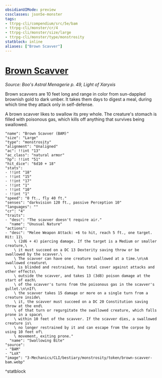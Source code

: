 ```yaml
---
obsidianUIMode: preview
cssclasses: json5e-monster
tags:
- ttrpg-cli/compendium/src/5e/bam
- ttrpg-cli/monster/cr/4
- ttrpg-cli/monster/size/large
- ttrpg-cli/monster/type/monstrosity
statblock: inline
aliases: ["Brown Scavver"]
---
```

# [Brown Scavver](3-Mechanics\CLI\bestiary\monstrosity/brown-scavver-bam.md)
*Source: Boo's Astral Menagerie p. 49, Light of Xaryxis*  

Brown scavvers are 10 feet long and range in color from sun-dappled brownish gold to dark umber. It takes them days to digest a meal, during which time they attack only in self-defense.

A brown scavver likes to swallow its prey whole. The creature's stomach is filled with poisonous gas, which kills off anything that survives being swallowed.

```statblock
"name": "Brown Scavver (BAM)"
"size": "Large"
"type": "monstrosity"
"alignment": "Unaligned"
"ac": !!int "13"
"ac_class": "natural armor"
"hp": !!int "51"
"hit_dice": "6d10 + 18"
"stats":
- !!int "18"
- !!int "15"
- !!int "17"
- !!int "1"
- !!int "10"
- !!int "1"
"speed": "0 ft., fly 40 ft."
"senses": "darkvision 120 ft., passive Perception 10"
"languages": ""
"cr": "4"
"traits":
- "desc": "The scavver doesn't require air."
  "name": "Unusual Nature"
"actions":
- "desc": "Melee Weapon Attack: +6 to hit, reach 5 ft., one target. Hit: 11\
    \ (2d6 + 4) piercing damage. If the target is a Medium or smaller creature,\
    \ it must succeed on a DC 13 Dexterity saving throw or be swallowed by the scavver.\
    \ The scavver can have one creature swallowed at a time.\n\nA swallowed creature\
    \ is blinded and restrained, has total cover against attacks and other effects\
    \ outside the scavver, and takes 13 (3d8) poison damage at the start of each\
    \ of the scavver's turns from the poisonous gas in the scavver's gullet.\n\nIf\
    \ the scavver takes 15 damage or more on a single turn from a creature inside\
    \ it, the scavver must succeed on a DC 20 Constitution saving throw at the end\
    \ of that turn or regurgitate the swallowed creature, which falls prone in a space\
    \ within 10 feet of the scavver. If the scavver dies, a swallowed creature is\
    \ no longer restrained by it and can escape from the corpse by using 10 feet of\
    \ movement, exiting prone."
  "name": "Swallowing Bite"
"source":
- "BAM"
- "LoX"
"image": "3-Mechanics/CLI/bestiary/monstrosity/token/brown-scavver-bam.webp"
```
^statblock